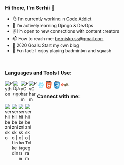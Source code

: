 ### Hi there, I'm Serhii 👋

- 👌 I’m currently working in [Code Addict](https://codeaddict.io)  
- 📱 I’m actively learning Django & DevOps  
- ✌️ I’m open to new connections with content creators  
- 📫 How to reach me: [beznisko.ss@gmail.com](mailto:beznisko.ss@gmail.com)  
- 🎯 2020 Goals: Start my own blog  
- 🏸 Fun fact: I enjoy playing badminton and squash  

<br />

### Languages and Tools I Use:

<img align="left" alt="Python" width="26px" src="https://img.icons8.com/color/48/000000/python.png" />
<img align="left" alt="Django" width="26px" src="https://img.icons8.com/color/24/000000/django.png" />
<img align="left" alt="PyCharm" width="26px" src="https://img.icons8.com/color/48/000000/pycharm.png" />
<img align="left" alt="PyCharm" width="26px" src="https://img.icons8.com/color/48/000000/postgreesql.png" />
<img align="left" alt="React" width="26px" src="https://raw.githubusercontent.com/github/explore/80688e429a7d4ef2fca1e82350fe8e3517d3494d/topics/react/react.png" />
<img align="left" alt="HTML5" width="26px" src="https://raw.githubusercontent.com/github/explore/80688e429a7d4ef2fca1e82350fe8e3517d3494d/topics/html/html.png" />
<img align="left" alt="CSS3" width="26px" src="https://raw.githubusercontent.com/github/explore/80688e429a7d4ef2fca1e82350fe8e3517d3494d/topics/css/css.png" />
<img align="left" alt="Git" width="26px" src="https://raw.githubusercontent.com/github/explore/80688e429a7d4ef2fca1e82350fe8e3517d3494d/topics/git/git.png" />

<br />

### Connect with me:

[<img align="left" alt="serhiibeznisko" width="22px" src="https://img.icons8.com/doodle/48/000000/twitter--v1.png" />](http://twitter.com/serhiibeznisko)
[<img align="left" alt="serhiibeznisko | LinkedIn" width="22px" src="https://img.icons8.com/doodle/48/000000/linkedin.png" />](https://www.linkedin.com/in/serhiibeznisko/)
[<img align="left" alt="serhiibeznisko | Instagram" width="22px" src="https://img.icons8.com/doodle/48/000000/instagram-new.png" />](https://www.instagram.com/serhiibeznisko/)
[<img align="left" alt="serhiibeznisko | Telegram" width="22px" src="https://img.icons8.com/doodle/48/000000/telegram-app.png" />](https://t.me/serhii_beznisko)




<!--
<br />

### Languages and Tools:

[<img align="left" alt="Django" width="26px" src="https://img.icons8.com/color/24/000000/django.png" />][https://www.djangoproject.com]
[<img align="left" alt="React" width="26px" src="https://raw.githubusercontent.com/github/explore/80688e429a7d4ef2fca1e82350fe8e3517d3494d/topics/react/react.png" />][https://reactjs.org]
[<img align="left" alt="JavaScript" width="26px" src="https://raw.githubusercontent.com/github/explore/80688e429a7d4ef2fca1e82350fe8e3517d3494d/topics/javascript/javascript.png" />][jsplaylist]
[<img align="left" alt="HTML5" width="26px" src="https://raw.githubusercontent.com/github/explore/80688e429a7d4ef2fca1e82350fe8e3517d3494d/topics/html/html.png" />][webdevplaylist]
[<img align="left" alt="CSS3" width="26px" src="https://raw.githubusercontent.com/github/explore/80688e429a7d4ef2fca1e82350fe8e3517d3494d/topics/css/css.png" />][cssplaylist]
[<img align="left" alt="GraphQL" width="26px" src="https://raw.githubusercontent.com/github/explore/80688e429a7d4ef2fca1e82350fe8e3517d3494d/topics/graphql/graphql.png" />][webdevplaylist]
[<img align="left" alt="SQL" width="26px" src="https://raw.githubusercontent.com/github/explore/80688e429a7d4ef2fca1e82350fe8e3517d3494d/topics/sql/sql.png" />][webdevplaylist]
[<img align="left" alt="Git" width="26px" src="https://raw.githubusercontent.com/github/explore/80688e429a7d4ef2fca1e82350fe8e3517d3494d/topics/git/git.png" />][webdevplaylist]
<br />
<br />

---

<img align="left" alt="serhiibeznisko's Github Stats" src="https://github-readme-stats.vercel.app/api?username=serhiibeznisko&show_icons=true&hide_border=true&count_private=true" />
-->
